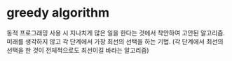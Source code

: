 # greedy algorithm

동적 프로그래밍 사용 시 지나치게 많은 일을 한다는 것에서 착안하여 고안된 알고리즘.
미래를 생각하지 않고 각 단계에서 가장 최선의 선택을 하는 기법.
(각 단계에서 최선의 선택을 한 것이 전체적으로도 최선이길 바라는 알고리즘)
